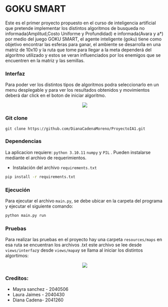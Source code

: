 # GOKU SMART

Este es el primer proyecto propuesto en el curso de inteligencia artificial que pretende implementar los distintos algoritmos de busqueda no informada(Amplitud,Costo Uniforme y Profundidad) e informada(Avara y a*) por medio del juego GOKU SMART, el agente inteligente (goku) tiene como objetivo encontrar las esferas para ganar, el ambiente se desarrolla en una matriz de 10x10 y la ruta que tome para llegar a la meta dependerá del algoritmo utilizado y estos se veran influenciados por los enemigos que se encuentren en la matriz y las semillas.

### Interfaz
Para poder ver los distintos tipos de algoritmos podra seleccionarlo en un menu desplegable y para ver los resultados obtenidos y movimientos deberá dar click en el boton de iniciar algoritmo. 

<p align="center">
    <img src="https://user-images.githubusercontent.com/95255931/237900790-8ba71de9-c69b-4ff2-9af3-fd056ea69ce9.jpeg">
</p>

### Git clone
```
git clone https://github.com/DianaCadenaMoreno/ProyectoIA1.git
```

### Dependencias

La aplicacion requiere: ```python 3.10.11``` ```numpy``` y ```PIL``` . Pueden instalarse mediante el archivo de requerimientos.

- Instalación del archivo ```requirements.txt```
```bash
pip install -r requirements.txt
```

### Ejecución 
Para ejecutar el archivo ```main.py```, se debe ubicar en la carpeta del programa y ejecutar el siguiente comando:
```bash
python main.py run
```

### Pruebas
Para realizar las pruebas en el proyecto hay una carpeta ```resources/maps``` en esa ruta se encuentran los archivos .txt este archivo se lee desde ```views/interfaz```y desde ```views/mapa```y se llama al iniciar los distintos algortimos: 

<p align="center">
    <img src="https://user-images.githubusercontent.com/95255931/238027015-b66b958f-06a4-4f4d-91cf-f21381865b8e.jpg">
</p>


### Creditos:
- Mayra sanchez - 2040506
- Laura Jaimes - 2040430
- Diana Cadena- 2041260
